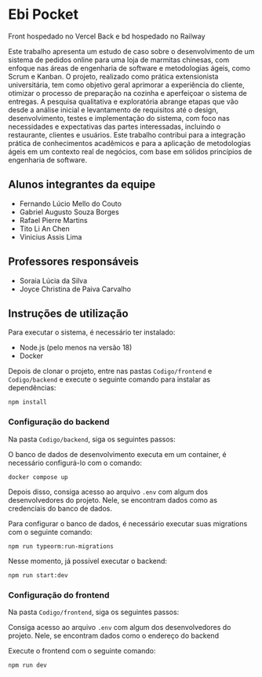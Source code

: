 # Ebi Pocket
Front hospedado no Vercel
Back e bd hospedado no Railway

Este trabalho apresenta um estudo de caso sobre o desenvolvimento de um sistema de pedidos online para uma loja de marmitas chinesas, com enfoque nas áreas de engenharia de software e metodologias ágeis, como Scrum e Kanban. O projeto, realizado como  prática extensionista universitária, tem como objetivo geral aprimorar a experiência do cliente, otimizar o processo de preparação na cozinha e aperfeiçoar o sistema de entregas. A pesquisa qualitativa e exploratória abrange etapas que vão desde a análise inicial e levantamento de requisitos até o design, desenvolvimento, testes e implementação do sistema, com foco nas necessidades e expectativas das partes interessadas, incluindo o restaurante, clientes e usuários. Este trabalho contribui para a integração prática de conhecimentos acadêmicos e para a aplicação de metodologias ágeis em um contexto real de negócios, com base em sólidos princípios de engenharia de software.

## Alunos integrantes da equipe

- Fernando Lúcio Mello do Couto
- Gabriel Augusto Souza Borges
- Rafael Pierre Martins
- Tito Li An Chen
- Vinicius Assis Lima

## Professores responsáveis

- Soraia Lúcia da Silva
- Joyce Christina de Paiva Carvalho

## Instruções de utilização

Para executar o sistema, é necessário ter instalado:
- Node.js (pelo menos na versão 18)
- Docker

Depois de clonar o projeto, entre nas pastas `Codigo/frontend` e `Codigo/backend` e execute o seguinte comando para instalar as dependências:

```
npm install
```

### Configuração do backend

Na pasta `Codigo/backend`, siga os seguintes passos:

O banco de dados de desenvolvimento executa em um container, é necessário configurá-lo com o comando:
```
docker compose up
```

Depois disso, consiga acesso ao arquivo `.env` com algum dos desenvolvedores do projeto. Nele, se encontram dados como as credenciais do banco de dados.

Para configurar o banco de dados, é necessário executar suas migrations com o seguinte comando:
```
npm run typeorm:run-migrations
```

Nesse momento, já possível executar o backend:
```
npm run start:dev
```

### Configuração do frontend

Na pasta `Codigo/frontend`, siga os seguintes passos:

Consiga acesso ao arquivo `.env` com algum dos desenvolvedores do projeto. Nele, se encontram dados como o endereço do backend

Execute o frontend com o seguinte comando:
```
npm run dev
```
